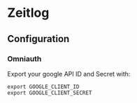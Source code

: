 # Zeitlog

## Configuration

### Omniauth

Export your google API ID and Secret with:

    export GOOGLE_CLIENT_ID
    export GOOGLE_CLIENT_SECRET
